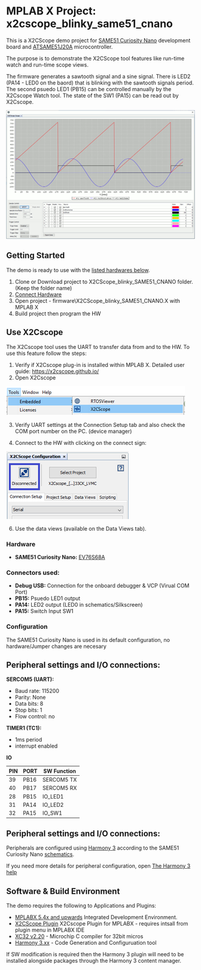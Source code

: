 # MPLAB X Project: x2cscope_blinky_same51_cnano

This is a X2CScope demo project for [SAME51 Curiosity Nano](https://www.microchip.com/DevelopmentTools/ProductDetails/PartNO/EV76S68A) development board and [ATSAME51J20A](https://www.microchip.com/wwwproducts/en/ATSAME51J20A) microcontroller. 

The purpose is to demonstrate the X2CScope tool features like run-time watch and run-time scope views.

The firmware generates a sawtooth signal and a sine signal. There is LED2 (PA14 - LED0 on the baord) that is blinking with the sawtooth signals period. The second psuedo LED1 (PB15) can be controlled manually by the X2Cscope Watch tool. The state of the SW1 (PA15) can be read out by X2Cscope.

![X2Cscope](doc/Scope_Animated.gif)

## Getting Started

The demo is ready to use with the [listed hardwares below](#hardware).

1. Clone or Download project to X2CScope_blinky_SAME51_CNANO folder. (Keep the folder name)
2. [Connect Hardware](#connectors-used)
3. Open project - firmware\X2CScope_blinky_SAME51_CNANO.X with MPLAB X
4. Build project then program the HW

## Use X2Cscope

The X2Cscope tool uses the UART to transfer data from and to the HW. To use this feature follow the steps:

1. Verify if X2Cscope plug-in is installed within MPLAB X. Detailed user guide: https://x2cscope.github.io/
2. Open X2Cscope 

![Open X2C MCC](doc/open_X2Cscope.png)

3. Verify UART settings at the Connection Setup tab and also check the COM port number on the PC. (device manager)

4. Connect to the HW with clicking on the connect sign:

![Open Button](doc/Connect_X2Cscope.png)

6. Use the data views (available on the Data Views tab).


### Hardware

* **SAME51 Curiosity Nano:** [EV76S68A](https://www.microchip.com/DevelopmentTools/ProductDetails/PartNO/EV76S68A)

### Connectors used:
* **Debug USB:** Connection for the onboard debugger & VCP (Virual COM Port)
* **PB15:** Psuedo LED1 output
* **PA14:** LED2 output (LED0 in schematics/Silkscreen)
* **PA15:** Switch Input SW1

### Configuration

The SAME51 Curiosity Nano is used in its default configuration, no hardware/Jumper changes are necesary

## Peripheral settings and I/O connections: 

**SERCOM5 (UART):**
   * Baud rate: 115200
   * Parity: None
   * Data bits: 8
   * Stop bits: 1
   * Flow control: no
   
**TIMER1 (TC1):**
   * 1ms period
   * interrupt enabled

**IO**

| PIN | PORT   | SW Function |
| ----|--------|-------------|
|  39 | PB16   | SERCOM5 TX  |
|  40 | PB17   | SERCOM5 RX  |
|  28 | PB15   | IO_LED1     |
|  31 | PA14   | IO_LED2     |
|  32 | PA15   | IO_SW1      |

## Peripheral settings and I/O connections: 

   Peripherals are configured using [Harmony 3](https://www.microchip.com/en-us/development-tools-tools-and-software/embedded-software-center/mplab-harmony-v3) according to the SAME51 Curiosity Nano [schematics](https://ww1.microchip.com/downloads/en/DeviceDoc/SAME51-Curiosity-Nano-User-Guide-DS70005432A.pdf).

   If you need more details for peripheral configuration, open [The Harmony 3 help](https://github.com/Microchip-MPLAB-Harmony/Microchip-MPLAB-Harmony.github.io/wiki)

## Software & Build Environment

The demo requires the following to Applications and Plugins:
* [MPLABX 5.4x and upwards](https://www.microchip.com/mplab/mplab-x-ide) Integrated Development Environment. 
* [X2CScope Plugin](https://microchip-mplab-harmony.github.io/x2c/x2c-scope/docs/readme.html) X2Cscope Plugin for MPLABX - requires intsall from plugin menu in MPLABX IDE
* [XC32 v2.20](https://www.microchip.com/mplab/compilers) - Microchip C compiler for 32bit micros
* [Harmony 3.xx](https://www.microchip.com/en-us/development-tools-tools-and-software/embedded-software-center/mplab-harmony-v3) - Code Generation and Configuruation tool

If SW modification is required then the Harmony 3 plugin will need to be installed alongside packages through the Harmony 3 content manager.
